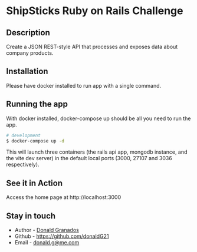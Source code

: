 # ShipSticks Ruby on Rails Challenge

## Description
Create a JSON REST-style API that processes and exposes data about company products.

## Installation
Please have docker installed to run app with a single command.
## Running the app
With docker installed, docker-compose up should be all you need to run the app.
```bash
# development
$ docker-compose up -d
```

This will launch three containers (the rails api app, mongodb instance, and the vite dev server) in the default local ports (3000, 27107 and 3036 respectively).

## See it in Action
Access the home page at http://localhost:3000

## Stay in touch

- Author - [Donald Granados](https://linkedin.com/in/donaldgranados)
- Github - https://github.com/donaldG21
- Email  - donald.g@me.com
